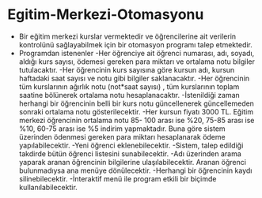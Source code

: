 # Egitim-Merkezi-Otomasyonu

* Bir eğitim merkezi kurslar vermektedir ve öğrencilerine ait verilerin 
  kontrolünü sağlayabilmek için bir otomasyon programı talep etmektedir.
* Programdan istenenler
    -Her öğrenciye ait öğrenci numarası, adı, soyadı, aldığı kurs sayısı, ödemesi 
    gereken para miktarı ve ortalama notu bilgiler tutulacaktır.
    -Her öğrencinin kurs sayısına göre kursun adı, kursun haftadaki saat sayısı 
    ve notu gibi bilgiler saklanacaktır.
    -Her öğrencinin tüm kurslarının ağırlık notu (not*saat sayısı) , tüm 
    kurslarının toplam saatine bölünerek ortalama notu hesaplanacaktır.
    -İstenildiği zaman herhangi bir öğrencinin belli bir kurs notu güncellenerek 
    güncellemeden sonraki ortalama notu gösterilecektir.
    -Her kursun fiyatı 3000 TL. Eğitim merkezi öğrencinin ortalama notu 85-
    100 arası ise %20, 75-85 arası ise %10, 60-75 arası ise %5 indirim 
    yapmaktadır. Buna göre sistem üzerinden ödenmesi gereken para miktarı 
    hesaplanarak ödeme yapılabilecektir.
    -Yeni öğrenci eklenebilecektir.
    -Sistem, talep edildiği takdirde bütün öğrenci listesini sunabilecektir.
    -Adı üzerinden arama yaparak aranan öğrencinin bilgilerine 
    ulaşılabilecektir. Aranan öğrenci bulunmadıysa ana menüye dönülecektir.
    -Herhangi bir öğrencinin kaydı silinebilecektir. 
    -İnteraktif menü ile program etkili bir biçimde kullanılabilecektir.
